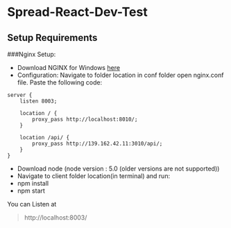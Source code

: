# Spread-React-Dev-Test

## Setup Requirements

###Nginx Setup:

- Download NGINX for Windows [here](http://nginx.org/en/download.html)
- Configuration: Navigate to folder location in conf folder open nginx.conf file. Paste the following code:

```
server {
    listen 8003;

    location / {
        proxy_pass http://localhost:8010/;
    }

    location /api/ {
        proxy_pass http://139.162.42.11:3010/api/;
    } 
}
```

- Download node (node version : 5.0 (older versions are not supported))
- Navigate to client folder location(in terminal) and run:
- npm install
- npm start

You can Listen at

> http://localhost:8003/
